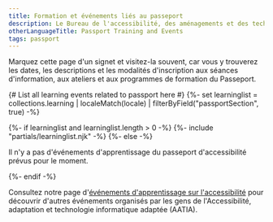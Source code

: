 ```yaml
---
title: Formation et événements liés au passeport
description: Le Bureau de l'accessibilité, des aménagements et des technologies informatiques adaptées (AATIA) s'associe au Bureau de l'accessibilité de la fonction publique pour permettre aux organisations et aux employés du GC de tirer le meilleur parti du passeport.
otherLanguageTitle: Passport Training and Events
tags: passport
---
```


<p>Marquez cette page d'un signet et visitez-la souvent, car vous y trouverez les dates, les descriptions et les modalités d'inscription aux séances d'information, aux ateliers et aux programmes de formation du Passeport.</p>

{# List all learning events related to passport here #}
{%- set learninglist = collections.learning
  | localeMatch(locale)
  | filterByField("passportSection", true)
-%}

{%- if learninglist and learninglist.length > 0 -%}
  {%- include "partials/learninglist.njk" -%}
{%- else -%}
  <p>Il n'y a pas d'événements d'apprentissage du passeport d'accessibilité prévus pour le moment.</p>
{%- endif -%}

<p>Consultez notre page d'<a href="/formation/">événements d'apprentissage sur l'accessibilité</a> pour découvrir d'autres événements organisés par les gens de l'Accessibilité, adaptation et technologie informatique adaptée (AATIA).</p>
